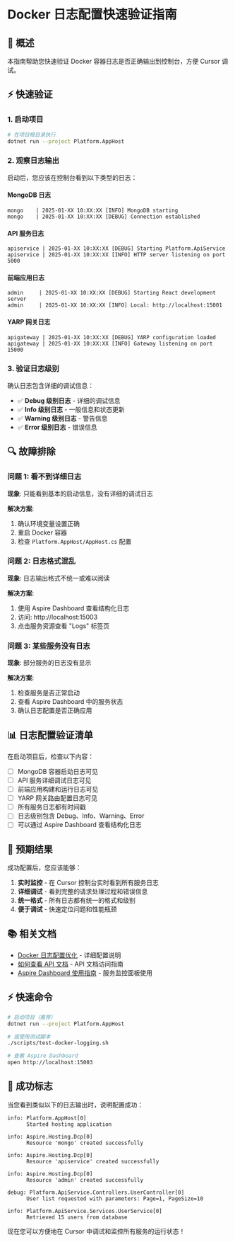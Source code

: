 # Docker 日志配置快速验证指南

## 🎯 概述

本指南帮助您快速验证 Docker 容器日志是否正确输出到控制台，方便 Cursor 调试。

## ⚡ 快速验证

### 1. 启动项目

```bash
# 在项目根目录执行
dotnet run --project Platform.AppHost
```

### 2. 观察日志输出

启动后，您应该在控制台看到以下类型的日志：

#### MongoDB 日志
```
mongo    | 2025-01-XX 10:XX:XX [INFO] MongoDB starting
mongo    | 2025-01-XX 10:XX:XX [DEBUG] Connection established
```

#### API 服务日志
```
apiservice | 2025-01-XX 10:XX:XX [DEBUG] Starting Platform.ApiService
apiservice | 2025-01-XX 10:XX:XX [INFO] HTTP server listening on port 5000
```

#### 前端应用日志
```
admin     | 2025-01-XX 10:XX:XX [DEBUG] Starting React development server
admin     | 2025-01-XX 10:XX:XX [INFO] Local: http://localhost:15001
```

#### YARP 网关日志
```
apigateway | 2025-01-XX 10:XX:XX [DEBUG] YARP configuration loaded
apigateway | 2025-01-XX 10:XX:XX [INFO] Gateway listening on port 15000
```

### 3. 验证日志级别

确认日志包含详细的调试信息：

- ✅ **Debug 级别日志** - 详细的调试信息
- ✅ **Info 级别日志** - 一般信息和状态更新
- ✅ **Warning 级别日志** - 警告信息
- ✅ **Error 级别日志** - 错误信息

## 🔍 故障排除

### 问题 1: 看不到详细日志

**现象**: 只能看到基本的启动信息，没有详细的调试日志

**解决方案**:
1. 确认环境变量设置正确
2. 重启 Docker 容器
3. 检查 `Platform.AppHost/AppHost.cs` 配置

### 问题 2: 日志格式混乱

**现象**: 日志输出格式不统一或难以阅读

**解决方案**:
1. 使用 Aspire Dashboard 查看结构化日志
2. 访问: http://localhost:15003
3. 点击服务资源查看 "Logs" 标签页

### 问题 3: 某些服务没有日志

**现象**: 部分服务的日志没有显示

**解决方案**:
1. 检查服务是否正常启动
2. 查看 Aspire Dashboard 中的服务状态
3. 确认日志配置是否正确应用

## 📊 日志配置验证清单

在启动项目后，检查以下内容：

- [ ] MongoDB 容器启动日志可见
- [ ] API 服务详细调试日志可见
- [ ] 前端应用构建和运行日志可见
- [ ] YARP 网关路由配置日志可见
- [ ] 所有服务日志都有时间戳
- [ ] 日志级别包含 Debug、Info、Warning、Error
- [ ] 可以通过 Aspire Dashboard 查看结构化日志

## 🎯 预期结果

成功配置后，您应该能够：

1. **实时监控** - 在 Cursor 控制台实时看到所有服务日志
2. **详细调试** - 看到完整的请求处理过程和错误信息
3. **统一格式** - 所有日志都有统一的格式和级别
4. **便于调试** - 快速定位问题和性能瓶颈

## 📚 相关文档

- [Docker 日志配置优化](optimization/DOCKER-LOGGING-CONFIGURATION.md) - 详细配置说明
- [如何查看 API 文档](HOW-TO-VIEW-API-DOCS.md) - API 文档访问指南
- [Aspire Dashboard 使用指南](README.md) - 服务监控面板使用

## ⚡ 快速命令

```bash
# 启动项目（推荐）
dotnet run --project Platform.AppHost

# 或使用测试脚本
./scripts/test-docker-logging.sh

# 查看 Aspire Dashboard
open http://localhost:15003
```

## 🎉 成功标志

当您看到类似以下的日志输出时，说明配置成功：

```
info: Platform.AppHost[0]
      Started hosting application

info: Aspire.Hosting.Dcp[0]
      Resource 'mongo' created successfully

info: Aspire.Hosting.Dcp[0]
      Resource 'apiservice' created successfully

info: Aspire.Hosting.Dcp[0]
      Resource 'admin' created successfully

debug: Platform.ApiService.Controllers.UserController[0]
      User list requested with parameters: Page=1, PageSize=10

info: Platform.ApiService.Services.UserService[0]
      Retrieved 15 users from database
```

现在您可以方便地在 Cursor 中调试和监控所有服务的运行状态！

